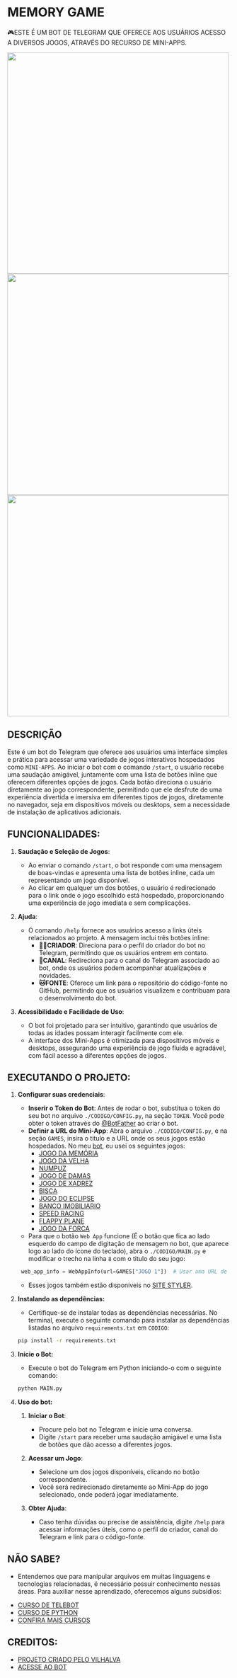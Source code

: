 # MEMORY GAME
🎮ESTE É UM BOT DE TELEGRAM QUE OFERECE AOS USUÁRIOS ACESSO A DIVERSOS JOGOS, ATRAVÉS DO RECURSO DE MINI-APPS.

<img src="./IMAGENS/FOTO_1.png" align="center" width="500"> <br>
<img src="./IMAGENS/FOTO_2.png" align="center" width="500"> <br>
<img src="./IMAGENS/FOTO_3.png" align="center" width="500"> <br>

## DESCRIÇÃO
Este é um bot do Telegram que oferece aos usuários uma interface simples e prática para acessar uma variedade de jogos interativos hospedados como `MINI-APPS`. Ao iniciar o bot com o comando `/start`, o usuário recebe uma saudação amigável, juntamente com uma lista de botões inline que oferecem diferentes opções de jogos. Cada botão direciona o usuário diretamente ao jogo correspondente, permitindo que ele desfrute de uma experiência divertida e imersiva em diferentes tipos de jogos, diretamente no navegador, seja em dispositivos móveis ou desktops, sem a necessidade de instalação de aplicativos adicionais.

## FUNCIONALIDADES:
1. **Saudação e Seleção de Jogos**:
   - Ao enviar o comando `/start`, o bot responde com uma mensagem de boas-vindas e apresenta uma lista de botões inline, cada um representando um jogo disponível.
   - Ao clicar em qualquer um dos botões, o usuário é redirecionado para o link onde o jogo escolhido está hospedado, proporcionando uma experiência de jogo imediata e sem complicações.

2. **Ajuda**:
   - O comando `/help` fornece aos usuários acesso a links úteis relacionados ao projeto. A mensagem inclui três botões inline:
     - **🧑‍💻CRIADOR**: Direciona para o perfil do criador do bot no Telegram, permitindo que os usuários entrem em contato.
     - **📢CANAL**: Redireciona para o canal do Telegram associado ao bot, onde os usuários podem acompanhar atualizações e novidades.
     - **🐱FONTE**: Oferece um link para o repositório do código-fonte no GitHub, permitindo que os usuários visualizem e contribuam para o desenvolvimento do bot.

3. **Acessibilidade e Facilidade de Uso**:
   - O bot foi projetado para ser intuitivo, garantindo que usuários de todas as idades possam interagir facilmente com ele.
   - A interface dos Mini-Apps é otimizada para dispositivos móveis e desktops, assegurando uma experiência de jogo fluida e agradável, com fácil acesso a diferentes opções de jogos.

## EXECUTANDO O PROJETO:
1. **Configurar suas credenciais**:
   - **Inserir o Token do Bot**: Antes de rodar o bot, substitua o token do seu bot no arquivo `./CODIGO/CONFIG.py`, na seção `TOKEN`. Você pode obter o token através do [@BotFather](https://t.me/BotFather) ao criar o bot.
   - **Definir a URL do Mini-App**: Abra o arquivo `./CODIGO/CONFIG.py`, e na seção `GAMES`, insira o titulo e a URL onde os seus jogos estão hospedados. No meu [bot](https://t.me/MEMORY_GAME_ROBOT), eu usei os seguintes jogos:
      * [JOGO DA MEMÓRIA](https://github.com/VILHALVA/JOGO-DA-MEMORIA)
      * [JOGO DA VELHA](https://github.com/VILHALVA/JOGO-DA-VELHA-HTML) 
      * [NUMPUZ](https://github.com/VILHALVA/JOGO-DO-NUMPUZ)
      * [JOGO DE DAMAS](https://github.com/VILHALVA/JOGO-DE-DAMAS)
      * [JOGO DE XADREZ](https://github.com/VILHALVA/JOGO-DE-XADREZ)
      * [BISCA](https://github.com/VILHALVA/JOGO-DO-BISCA)
      * [JOGO DO ECLIPSE](https://github.com/VILHALVA/JOGO-DO-ECLIPSE)
      * [BANCO IMOBILIARIO](https://github.com/VILHALVA/BANCO-IMOBILIARIO)
      * [SPEED RACING](https://github.com/VILHALVA/SPEED-RACING)
      * [FLAPPY PLANE](https://github.com/VILHALVA/FLAPPY-PLANE-COM-CONSTRUCT)
      * [JOGO DA FORCA](https://github.com/VILHALVA/JOGO-DA-FORCA-EM-HTML)
   - Para que o botão `Web App` funcione (É o botão que fica ao lado esquerdo do campo de digitação de mensagem no bot, que aparece logo ao lado do ícone do teclado), abra o `./CODIGO/MAIN.py` e modificar o trecho na linha `8` com o titulo do seu jogo:
   ```python
    web_app_info = WebAppInfo(url=GAMES["JOGO 1"])  # Usar uma URL de um jogo específico.
   ```
   - Esses jogos também estão disponiveis no [SITE STYLER](https://vilhalva.github.io/STYLER/index.html).

2. **Instalando as dependências:**
   - Certifique-se de instalar todas as dependências necessárias. No terminal, execute o seguinte comando para instalar as dependências listadas no arquivo `requirements.txt` em `CODIGO`:
   ```bash
   pip install -r requirements.txt
   ```

3. **Inicie o Bot:**
   - Execute o bot do Telegram em Python iniciando-o com o seguinte comando:
   ```bash
   python MAIN.py
   ```

4. **Uso do bot:**
   1. **Iniciar o Bot**:
      - Procure pelo bot no Telegram e inicie uma conversa.
      - Digite `/start` para receber uma saudação amigável e uma lista de botões que dão acesso a diferentes jogos.

   2. **Acessar um Jogo**:
      - Selecione um dos jogos disponíveis, clicando no botão correspondente.
      - Você será redirecionado diretamente ao Mini-App do jogo selecionado, onde poderá jogar imediatamente.

   3. **Obter Ajuda**:
      - Caso tenha dúvidas ou precise de assistência, digite `/help` para acessar informações úteis, como o perfil do criador, canal do Telegram e link para o código-fonte.

## NÃO SABE?
- Entendemos que para manipular arquivos em muitas linguagens e tecnologias relacionadas, é necessário possuir conhecimento nessas áreas. Para auxiliar nesse aprendizado, oferecemos alguns subsidios:
* [CURSO DE TELEBOT](https://github.com/VILHALVA/CURSO-DE-TELEBOT)
* [CURSO DE PYTHON](https://github.com/VILHALVA/CURSO-DE-PYTHON)
* [CONFIRA MAIS CURSOS](https://github.com/VILHALVA?tab=repositories&q=+topic:CURSO)

## CREDITOS:
- [PROJETO CRIADO PELO VILHALVA](https://github.com/VILHALVA)
- [ACESSE AO BOT](https://t.me/MEMORY_GAME_ROBOT)
